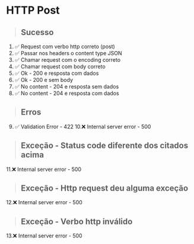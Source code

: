 # HTTP Post

> ## Sucesso
1. ✅ Request com verbo http correto (post)
2. ✅ Passar nos headers o content type JSON
3. ✅ Chamar request com o encoding correto
4. ✅ Chamar request com body correto
5. ✅ Ok - 200 e resposta com dados
6. ✅ Ok - 200 e sem body
7. ✅ No content - 204 e resposta sem dados
8. ✅ No content - 204 e resposta com dados

> ## Erros
9. ✅ Validation Error - 422
10.❌ Internal server error - 500

> ## Exceção - Status code diferente dos citados acima
11.❌ Internal server error - 500

> ## Exceção - Http request deu alguma exceção
12.❌ Internal server error - 500

> ## Exceção - Verbo http inválido
13.❌ Internal server error - 500